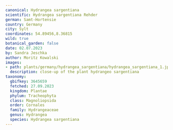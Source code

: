 ```yaml
---
canonical: Hydrangea sargentiana
scientific: Hydrangea sargentiana Rehder
german: Samt-Hortensie
country: Germany
city: Sylt
coordinates: 54.89456,8.36815
wild: true
botanical_garden: false
date: 02.07.2023
by: Sandra Jeschka
author: Moritz Kowalski
images:
- path: plants/germany/hydrangea_sargentiana/hydrangea_sargentiana_1.jpg
  description: close-up of the plant hydrangeo sargentiana
taxonomy:
  gbifkey: 3645659
  fetched: 27.09.2023
  kingdom: Plantae
  phylum: Tracheophyta
  class: Magnoliopsida
  order: Cornales
  family: Hydrangeaceae
  genus: Hydrangea
  species: Hydrangea sargentiana
---
```

